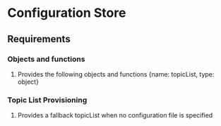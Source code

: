 # Configuration Store

## Requirements

### Objects and functions

1. Provides the following objects and functions
{name: topicList, type: object}

### Topic List Provisioning

1. Provides a fallback topicList when no configuration file is specified